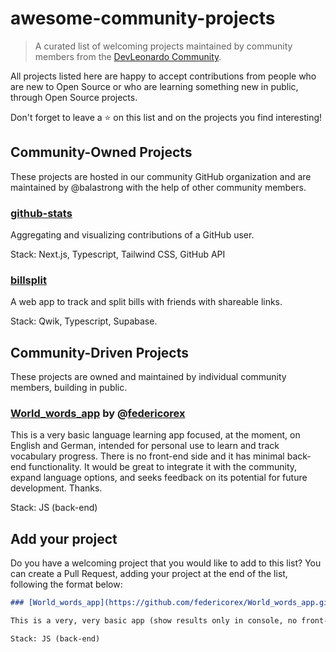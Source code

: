 # awesome-community-projects

> A curated list of welcoming projects maintained by community members from the [DevLeonardo Community](https://github.com/DevLeonardoCommunity).

All projects listed here are happy to accept contributions from people who are new to Open Source or who are learning something new in public, through Open Source projects.

Don't forget to leave a ⭐️ on this list and on the projects you find interesting!

## Community-Owned Projects

These projects are hosted in our community GitHub organization and are maintained by @balastrong with the help of other community members.

### [github-stats](https://github.com/DevLeonardoCommunity/github-stats)

Aggregating and visualizing contributions of a GitHub user.

Stack: Next.js, Typescript, Tailwind CSS, GitHub API

### [billsplit](https://github.com/DevLeonardoCommunity/billsplit)

A web app to track and split bills with friends with shareable links.

Stack: Qwik, Typescript, Supabase.

## Community-Driven Projects

These projects are owned and maintained by individual community members, building in public.

<!-- Add your project above this line -->

### [World_words_app](https://github.com/federicorex/World_words_app.git) by @[federicorex](https://github.com/federicorex)

This is a very basic language learning app focused, at the moment, on English and German, intended for personal use to learn and track vocabulary progress. There is no front-end side and it has minimal back-end functionality. It would be great to integrate it with the community, expand language options, and seeks feedback on its potential for future development. Thanks.

Stack: JS (back-end)

## Add your project

Do you have a welcoming project that you would like to add to this list? You can create a Pull Request, adding your project at the end of the list, following the format below:

```markdown
### [World_words_app](https://github.com/federicorex/World_words_app.git) by @[federicorex](https://github.com/federicorex)

This is a very, very basic app (show results only in console, no front-end, very basic back-end). The goal of this project is born for my need to learn many words of diferent foreign languages (at the moment english and german) and help me to track my progress over the time to see if I get better on learning new words or not. It would be nice to integrate and develop this app with the community (I've only created this in his embrional form) and, of course, add new languages in order to make this app more complete to cover more languages as possible. Due to time lack I've only renamed the english part (before was in italian) and not the german (which has still italian variables and comments) so check only this one and let me know if can be a good idea to be develop in future with the community or not. Just to be honest I've taken the words from vocabeo (german part) and from various sites on the web (english part). Thanks.

Stack: JS (back-end)
```
